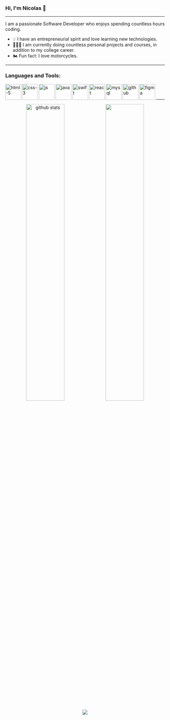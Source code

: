 ### Hi, I'm Nicolas 👋
<hr />
I am a passionate Software Developer who enjoys spending countless hours coding.

<ul>
  <li>💡 I have an entrepreneurial spirit and love learning new technologies.</li>
  <li>👨🏻‍💻 I am currently doing countless personal projects and courses, in addition to my college career.</li>
  <li>🏍️ Fun fact: I love motorcycles.</li>
 </ul>

<hr />

### Languages and Tools:
<p>
  <img align=left width=50 src="https://i.postimg.cc/YSRy6YgV/html-5.png" alt="html-5"/>
  <img align=left width=50 src="https://i.postimg.cc/q7Nj3SJt/css-3.png" alt="css-3"/>
  <img align=left width=50 src="https://i.postimg.cc/JzwgM1MT/js.png" alt="js"/>
  <img align=left width=50 src="https://i.postimg.cc/8zhYCqCT/java.png" alt="java"/>
  <img align=left width=50 src="https://postimg.cc/c6X5HT5t" alt="swift"/>
  <img align=left width=50 src="https://i.postimg.cc/02K3T6RM/1000-F-583616402-ee-FIru-MMz-I8p-FF4pk-Am-Djywd-MWu9-TQs-T-transformed-removebg-preview.png" alt="react"/>
  <img align=left width=50 src="https://i.postimg.cc/bwCmdphc/mysql.png" alt="mysql"/>
  <img align=left width=50 src="https://i.postimg.cc/JhM2HPyZ/github.png" alt="github"/>
  <img align=left width=50 src="https://i.postimg.cc/13fpCFL2/figma.png' border='0' alt='figma'" alt="figma"/>
</p>

<br />
<br />
<hr />

<div align="center">  
  <img width="49%" height="auto" src="https://github-readme-stats.vercel.app/api?username=Ncolvvs&show_icons=true&count_private=true&hide_border=true&title_color=e59647&icon_color=e59647&text_color=c9d1d9&bg_color=0d1117" alt="github stats"/> 
 
  <img width="49%" height="auto" src="https://github-readme-streak-stats.herokuapp.com/?user=Ncolvvs&theme=black-ice&hide_border=true&stroke=222125&background=0D1117&ring=e59647&fire=e59647&currStreakLabel=c9d1d9"/>
</div>

<div align="center">
  <img src="https://github-readme-stats.vercel.app/api/top-langs/?username=Ncolvvs&layout=compact&title_color=e59647&bg_color=0d1117&hide_border=true&text_color=ffffff">
</div>

